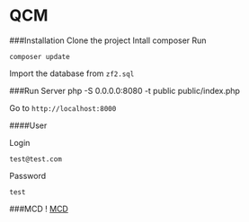 QCM
=======


###Installation
Clone the project
Intall composer
Run
    
    composer update

Import the database from `zf2.sql`

###Run Server
    php -S 0.0.0.0:8080 -t public public/index.php
    
Go to `http://localhost:8000`

####User

Login
    
    test@test.com
Password
    
    test

###MCD
 ! [MCD](http://imgur.com/erQ0AAf)
